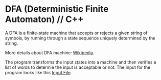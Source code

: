 # DFA (Deterministic Finite Automaton) // C++

A DFA is a finite-state machine that accepts or rejects a given string of symbols, by running through a state sequence uniquely determined by the string.

More details about DFA machine: [Wikipedia](https://en.wikipedia.org/wiki/Deterministic_finite_automaton).

The program transforms the input states into a machine and then verifies a list of words to determie the input is acceptable or not. The input for the program looks like this [Input File](dfa_lfa/lfa_in).

